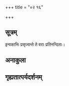 +++
title = "०२ १६"

+++
## सूत्रम्
इन्वकाभिः प्रसृज्यन्ते ते वराः प्रतिनन्दिताः।
## अनाकुला

## गृह्यतात्पर्यदर्शनम्



